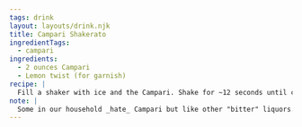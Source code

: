 ```yaml
---
tags: drink
layout: layouts/drink.njk
title: Campari Shakerato
ingredientTags:
  - campari
ingredients:
  - 2 ounces Campari
  - Lemon twist (for garnish)
recipe: |
  Fill a shaker with ice and the Campari. Shake for ~12 seconds until chilled. Strain into one side of the shaker and discard the ice. Shake again without ice for ~15 seconds. Strain into a coupe glass. Garnish with a lemon twist.
note: |
  Some in our household _hate_ Campari but like other "bitter" liquors. There's many other liquors in the class "bitter" that can be subbed for Campari here.
---
```

